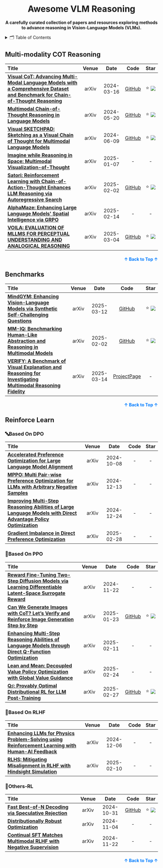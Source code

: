 <a name="readme-top"></a>

<p align="center"></p>

<h1 align="center">Awesome VLM Reasoning</h1>

<p align="center">
    <b> A carefully curated collection of papers and resources exploring methods to advance reasoning in Vision-Language Models (VLMs).</b>
</p>

<details>
  <summary>🗂️ Table of Contents</summary>
  <ol>
    <li><a href="#Multi-modality COT Reasoning">Multi-modality COT Reasoning</a></li>
    <li><a href="#Benchmarks">Benchmarks</a></li>
    <li><a href="#Reinforce-Learn">Reinforce Learning</a>
      <ul>
        <li><a href="#based-on-dpo">🔤 <em>DPO-based</em> reinforcement learning method</a></li>
        <li><a href="#based-on-ppo">🧠 <em>PPO-based</em> reinforcement learning method</a></li>
        <li><a href="#based-on-rlhf">🤏 <em>RLHF-based</em> reinforcement learning method</a></li>
        <li><a href="#others-rl">🔗 Other reinforcement learning methods</a></li>
      </ul>
    </li>
  </ol>
</details>

## Multi-modality COT Reasoning

| Title                                                                                                                                                               | Venue |    Date    |                          Code                          |                                                  Star                                                   |
|:--------------------------------------------------------------------------------------------------------------------------------------------------------------------|:-----:|:----------:|:------------------------------------------------------:|:-------------------------------------------------------------------------------------------------------:| 
| [**Visual CoT: Advancing Multi-Modal Language Models with a Comprehensive Dataset and Benchmark for Chain-of-Thought Reasoning**](https://arxiv.org/abs/2403.16999) | arXiv | 2024-03-16 |   [GitHub](https://github.com/deepcs233/Visual-CoT)    |   ⭐&nbsp;<sub><img src="https://img.shields.io/github/stars/deepcs233/Visual-CoT?style=flat&label="></sub>   |
| [**Multimodal Chain-of-Thought Reasoning in Language Models**](https://arxiv.org/abs/2403.16999)                                                                    | arXiv | 2024-05-20 |  [GitHub](https://github.com/amazon-science/mm-cot/)   |  ⭐&nbsp;<sub><img src="https://img.shields.io/github/stars/amazon-science/mm-cot?style=flat&label="></sub>   |
| [**Visual SKETCHPAD: Sketching as a Visual Chain of Thought for Multimodal Language Models**](https://arxiv.org/abs/2406.09403)                                     | arXiv | 2024-06-09 | [GitHub](https://github.com/Yushi-Hu/VisualSketchpad/) | ⭐&nbsp;<sub><img src="https://img.shields.io/github/stars/Yushi-Hu/VisualSketchpad?style=flat&label="></sub> |
| [**Imagine while Reasoning in Space: Multimodal Visualization-of-Thought**](https://arxiv.org/abs/2501.07542)                                                       | arXiv | 2025-01-07 |                           -                            |                                                    -                                                    |
| [**Satori: Reinforcement Learning with Chain-of-Action-Thought Enhances LLM Reasoning via Autoregressive Search**](https://arxiv.org/abs/2502.02508)                | arXiv | 2025-02-02 | [GitHub](https://github.com/satori-reasoning/Satori/)  | ⭐&nbsp;<sub><img src="https://img.shields.io/github/stars/satori-reasoning/Satori?style=flat&label="></sub>  |
| [**AlphaMaze: Enhancing Large Language Models' Spatial Intelligence via GRPO**](https://arxiv.org/abs/2502.14669)                                                   | arXiv | 2025-02-14 |                           -                            |                                                    -                                                    |
| [**VOILA: EVALUATION OF MLLMS FOR PERCEPTUAL UNDERSTANDING AND ANALOGICAL REASONING**](https://arxiv.org/abs/2503.00043)                                            | arXiv | 2025-03-04 |       [GitHub](https://github.com/nlylmz/Voila/)       |       ⭐&nbsp;<sub><img src="https://img.shields.io/github/stars/nlylmz/Voila?style=flat&label="></sub>       |


<p align="right" style="font-size: 14px; color: #555; margin-top: 20px;">
    <a href="#readme-top" style="text-decoration: none; color: #007bff; font-weight: bold;">
        ↑ Back to Top ↑
    </a>
</p>

## Benchmarks

| Title                                                                                                                                             | Venue |    Date    |                         Code                          |                                                 Star                                                  |
|:--------------------------------------------------------------------------------------------------------------------------------------------------|:-----:|:----------:|:-----------------------------------------------------:|:-----------------------------------------------------------------------------------------------------:|
| [**MindGYM: Enhancing Vision-Language Models via Synthetic Self-Challenging Questions**](https://arxiv.org/abs/2503.09499)                        | arXiv | 2025-03-12 | [GitHub]( https://github.com/modelscope/data-juicer/) | ⭐ <sub><img src="https://img.shields.io/github/stars/ModelScope/data-juicer?style=flat&label="></sub> |
| [**MM-IQ: Benchmarking Human-Like Abstraction and Reasoning in Multimodal Models**](https://arxiv.org/abs/2502.00698v1)                           | arXiv | 2025-02-02 |       [GitHub](https://github.com/AceCHQ/MMIQ/)       |      ⭐ <sub><img src="https://img.shields.io/github/stars/AceCHQ/MMIQ?style=flat&label="></sub>       |
| [**VERIFY: A Benchmark of Visual Explanation and Reasoning for Investigating Multimodal Reasoning Fidelity**](https://arxiv.org/abs/2503.11557v1) | arXiv | 2025-03-14 |     [ProjectPage](https://verify-eqh.pages.dev/)      |                                                   -                                                   |

<p align="right" style="font-size: 14px; color: #555; margin-top: 20px;">
    <a href="#readme-top" style="text-decoration: none; color: #007bff; font-weight: bold;">
        ↑ Back to Top ↑
    </a>
</p>

## Reinforce Learn

### 🔤Based On DPO

| Title                                                                                                                                                 | Venue |    Date    | Code | Star |
|:------------------------------------------------------------------------------------------------------------------------------------------------------|:-----:|:----------:|:----:|:----:|
| [**Accelerated Preference Optimization for Large Language Model Alignment**](https://arxiv.org/abs/2410.06293v1)                                      | arXiv | 2024-10-08 |  -   |  -   |
| [**MPPO: Multi Pair-wise Preference Optimization for LLMs with Arbitrary Negative Samples**](https://arxiv.org/abs/2412.15244v1)                      | arXiv | 2024-12-13 |  -   |  -   |
| [**Improving Multi-Step Reasoning Abilities of Large Language Models with Direct Advantage Policy Optimization**](https://arxiv.org/abs/2412.18279v1) | arXiv | 2024-12-24 |  -   |  -   |
| [**Gradient Imbalance in Direct Preference Optimization**](https://arxiv.org/abs/2502.20847v1)                                                        | arXiv | 2025-02-28 |  -   |  -   |

### 🧠Based On PPO

| Title                                                                                                                                            | Venue |    Date    |                            Code                             |                                                     Star                                                      |
|:-------------------------------------------------------------------------------------------------------------------------------------------------|:-----:|:----------:|:-----------------------------------------------------------:|:-------------------------------------------------------------------------------------------------------------:|
| [**Reward Fine-Tuning Two-Step Diffusion Models via Learning Differentiable Latent-Space Surrogate Reward**](https://arxiv.org/abs/2411.15247v1) | arXiv | 2024-11-22 |                              -                              |                                                       -                                                       |
| [**Can We Generate Images with CoT? Let’s Verify and Reinforce Image Generation Step by Step**](https://arxiv.org/abs/2501.13926)                | arXiv | 2025-01-23 | [GitHub](https://github.com/ZiyuGuo99/Image-Generation-CoT) | ⭐ <sub><img src="https://img.shields.io/github/stars/ZiyuGuo99/Image-Generation-CoT?style=flat&label="></sub> |
| [**Enhancing Multi-Step Reasoning Abilities of Language Models through Direct Q-Function Optimization**](https://arxiv.org/abs/2410.09302v2)     | arXiv | 2025-02-11 |                              -                              |                                                       -                                                       |
| [**Lean and Mean: Decoupled Value Policy Optimization with Global Value Guidance**](https://arxiv.org/abs/2502.16944v1)                          | arXiv | 2025-02-24 |                              -                              |                                                       -                                                       |
| [**Q♯: Provably Optimal Distributional RL for LLM Post-Training**](https://arxiv.org/abs/2502.20548v1)                                           | arXiv | 2025-02-27 |         [GitHub](https://github.com/jinpz/q_sharp)          |         ⭐ <sub><img src="https://img.shields.io/github/stars/jinpz/q_sharp?style=flat&label="></sub>          |

### 🤏Based On RLHF

| Title                                                                                                                                    | Venue |    Date    | Code | Star |
|:-----------------------------------------------------------------------------------------------------------------------------------------|:-----:|:----------:|:----:|:----:|
| [**Enhancing LLMs for Physics Problem-Solving using Reinforcement Learning with Human-AI Feedback**](https://arxiv.org/abs/2412.06827v1) | arXiv | 2024-12-06 |  -   |  -   |
| [**RLHS: Mitigating Misalignment in RLHF with Hindsight Simulation**](https://arxiv.org/abs/2503.09499)                                  | arXiv | 2025-02-10 |  -   |  -   |

### 🔗Others-RL

| Title                                                                                                     | Venue |    Date    |                              Code                              |                                                       Star                                                       |
|:----------------------------------------------------------------------------------------------------------|:-----:|:----------:|:--------------------------------------------------------------:|:----------------------------------------------------------------------------------------------------------------:|
| [**Fast Best-of-N Decoding via Speculative Rejection**](https://arxiv.org/abs/2410.20290v2)               | arXiv | 2024-10-31 | [GitHub](https://github.com/Zanette-Labs/SpeculativeRejection) | ⭐ <sub><img src="https://img.shields.io/github/stars/Zanette-Labs/SpeculativeRejection?style=flat&label="></sub> |
| [**Distributionally Robust Optimization**](https://arxiv.org/abs/2411.02549)                              | arXiv | 2024-11-04 |                               -                                |                                                        -                                                         |
| [**Continual SFT Matches Multimodal RLHF with Negative Supervision**](https://arxiv.org/abs/2411.14797v1) | arXiv | 2024-11-22 |                               -                                |                                                        -                                                         |

<p align="right" style="font-size: 14px; color: #555; margin-top: 20px;">
    <a href="#readme-top" style="text-decoration: none; color: #007bff; font-weight: bold;">
        ↑ Back to Top ↑
    </a>
</p>
